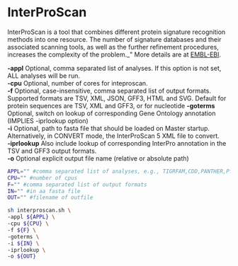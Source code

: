 # InterProScan

InterProScan is a tool that combines different protein signature recognition methods into one resource. The number of signature databases and their associated scanning tools, as well as the further refinement procedures, increases the complexity of the problem._" More details are at [EMBL-EBI](http://www.ebi.ac.uk/interpro/).

__-appl__ Optional, comma separated list of analyses. If this option is not set, ALL analyses will be run.  
__-cpu__ Optional, number of cores for inteproscan.  
__-f__ Optional, case-insensitive, comma separated list of output formats. Supported formats are TSV, XML, JSON, GFF3, HTML and SVG. Default for protein sequences are TSV, XML and GFF3, or for nucleotide
__-goterms__ Optional, switch on lookup of corresponding Gene Ontology annotation (IMPLIES -iprlookup option)  
__-i__ Optional, path to fasta file that should be loaded on Master startup. Alternatively, in CONVERT mode, the InterProScan 5 XML file to convert.  
__-iprlookup__ Also include lookup of corresponding InterPro annotation in the TSV and GFF3 output formats.  
__-o__ Optional explicit output file name (relative or absolute path)

```bash
APPL="" #comma separated list of analyses, e.g., TIGRFAM,CDD,PANTHER,Pfam
CPU="" #number of cpus
F="" #comma separated list of output formats
IN="" #in aa fasta file
OUT="" #filename of outfile

sh interproscan.sh \
-appl ${APPL} \
-cpu ${CPU} \
-f ${F} \
-goterms \
-i ${IN} \
-iprlookup \
-o ${OUT}
```
